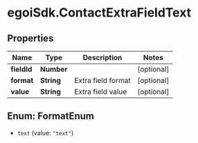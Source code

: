 # egoiSdk.ContactExtraFieldText

## Properties
Name | Type | Description | Notes
------------ | ------------- | ------------- | -------------
**fieldId** | **Number** |  | [optional] 
**format** | **String** | Extra field format | [optional] 
**value** | **String** | Extra field value | [optional] 


<a name="FormatEnum"></a>
## Enum: FormatEnum


* `text` (value: `"text"`)





